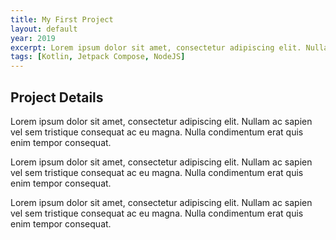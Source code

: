 ```yaml
---
title: My First Project
layout: default
year: 2019
excerpt: Lorem ipsum dolor sit amet, consectetur adipiscing elit. Nullam ac sapien vel sem tristique consequat ac eu magna. Nulla condimentum erat quis enim tempor consequat.
tags: [Kotlin, Jetpack Compose, NodeJS]
---
```


## Project Details

Lorem ipsum dolor sit amet, consectetur adipiscing elit. Nullam ac sapien vel sem tristique consequat ac eu magna. Nulla condimentum erat quis enim tempor consequat.

Lorem ipsum dolor sit amet, consectetur adipiscing elit. Nullam ac sapien vel sem tristique consequat ac eu magna. Nulla condimentum erat quis enim tempor consequat.

Lorem ipsum dolor sit amet, consectetur adipiscing elit. Nullam ac sapien vel sem tristique consequat ac eu magna. Nulla condimentum erat quis enim tempor consequat.